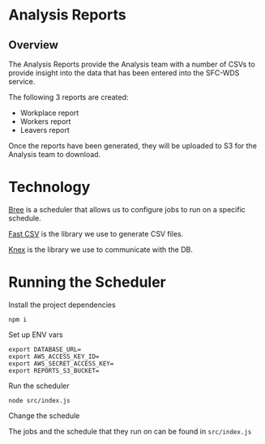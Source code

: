 # Analysis Reports

## Overview

The Analysis Reports provide the Analysis team with a number of CSVs to provide insight into the data that has been entered into the SFC-WDS service.

The following 3 reports are created:

- Workplace report
- Workers report
- Leavers report

Once the reports have been generated, they will be uploaded to S3 for the Analysis team to download.

# Technology

[Bree](https://github.com/breejs/bree) is a scheduler that allows us to configure jobs to run on a specific schedule.

[Fast CSV](https://github.com/C2FO/fast-csv) is the library we use to generate CSV files.

[Knex](http://knexjs.org) is the library we use to communicate with the DB.

# Running the Scheduler

Install the project dependencies

```
npm i
```

Set up ENV vars

```
export DATABASE_URL=
export AWS_ACCESS_KEY_ID=
export AWS_SECRET_ACCESS_KEY=
export REPORTS_S3_BUCKET=
```

Run the scheduler

```
node src/index.js
```

Change the schedule

The jobs and the schedule that they run on can be found in `src/index.js` 
